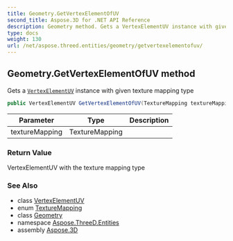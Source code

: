 ```yaml
---
title: Geometry.GetVertexElementOfUV
second_title: Aspose.3D for .NET API Reference
description: Geometry method. Gets a VertexElementUV instance with given texture mapping type
type: docs
weight: 130
url: /net/aspose.threed.entities/geometry/getvertexelementofuv/
---
```

## Geometry.GetVertexElementOfUV method

Gets a [`VertexElementUV`](../../vertexelementuv/) instance with given texture mapping type

```csharp
public VertexElementUV GetVertexElementOfUV(TextureMapping textureMapping)
```

| Parameter | Type | Description |
| --- | --- | --- |
| textureMapping | TextureMapping |  |

### Return Value

VertexElementUV with the texture mapping type

### See Also

* class [VertexElementUV](../../vertexelementuv/)
* enum [TextureMapping](../../texturemapping/)
* class [Geometry](../)
* namespace [Aspose.ThreeD.Entities](../../geometry/)
* assembly [Aspose.3D](../../../)


